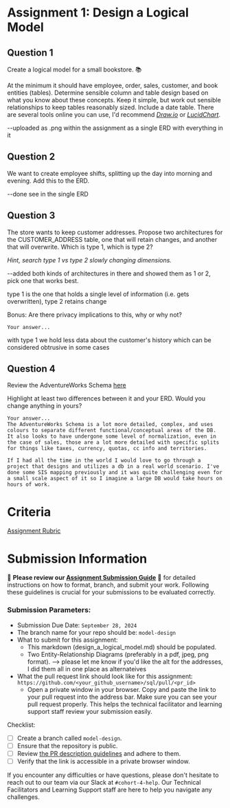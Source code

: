 # Assignment 1: Design a Logical Model

## Question 1
Create a logical model for a small bookstore. 📚

At the minimum it should have employee, order, sales, customer, and book entities (tables). Determine sensible column and table design based on what you know about these concepts. Keep it simple, but work out sensible relationships to keep tables reasonably sized. Include a date table. There are several tools online you can use, I'd recommend [_Draw.io_](https://www.drawio.com/) or [_LucidChart_](https://www.lucidchart.com/pages/).

--uploaded as .png within the assignment as a single ERD with everything in it

## Question 2
We want to create employee shifts, splitting up the day into morning and evening. Add this to the ERD.

--done see in the single ERD

## Question 3
The store wants to keep customer addresses. Propose two architectures for the CUSTOMER_ADDRESS table, one that will retain changes, and another that will overwrite. Which is type 1, which is type 2?

_Hint, search type 1 vs type 2 slowly changing dimensions._

--added both kinds of architectures in there and showed them as 1 or 2, pick one that works best.

type 1 is the one that holds a single level of information (i.e. gets overwritten), type 2 retains change

Bonus: Are there privacy implications to this, why or why not?
```
Your answer...
```
with type 1 we hold less data about the customer's history which can be considered obtrusive in some cases 

## Question 4
Review the AdventureWorks Schema [here](https://imgur.com/a/u0m8fX6)

Highlight at least two differences between it and your ERD. Would you change anything in yours?
``` 
Your answer...
The AdventureWorks Schema is a lot more detailed, complex, and uses colours to separate different functional/conceptual areas of the DB. It also looks to have undergone some level of normalization, even in the case of sales, those are a lot more detailed with specific splits for things like taxes, currency, quotas, cc info and territories. 

If I had all the time in the world I would love to go through a project that designs and utilizes a db in a real world scenario. I've done some SIS mapping previously and it was quite challenging even for a small scale aspect of it so I imagine a large DB would take hours on hours of work. 
```

# Criteria

[Assignment Rubric](./assignment_rubric.md)

# Submission Information

🚨 **Please review our [Assignment Submission Guide](https://github.com/UofT-DSI/onboarding/blob/main/onboarding_documents/submissions.md)** 🚨 for detailed instructions on how to format, branch, and submit your work. Following these guidelines is crucial for your submissions to be evaluated correctly.

### Submission Parameters:
* Submission Due Date: `September 28, 2024`
* The branch name for your repo should be: `model-design`
* What to submit for this assignment:
    * This markdown (design_a_logical_model.md) should be populated.
    * Two Entity-Relationship Diagrams (preferably in a pdf, jpeg, png format).  --> please let me know if you'd like the alt for the addresses, I did them all in one place as alternateives
* What the pull request link should look like for this assignment: `https://github.com/<your_github_username>/sql/pull/<pr_id>`
    * Open a private window in your browser. Copy and paste the link to your pull request into the address bar. Make sure you can see your pull request properly. This helps the technical facilitator and learning support staff review your submission easily.

Checklist:
- [ ] Create a branch called `model-design`.
- [ ] Ensure that the repository is public.
- [ ] Review [the PR description guidelines](https://github.com/UofT-DSI/onboarding/blob/main/onboarding_documents/submissions.md#guidelines-for-pull-request-descriptions) and adhere to them.
- [ ] Verify that the link is accessible in a private browser window.

If you encounter any difficulties or have questions, please don't hesitate to reach out to our team via our Slack at `#cohort-4-help`. Our Technical Facilitators and Learning Support staff are here to help you navigate any challenges.
